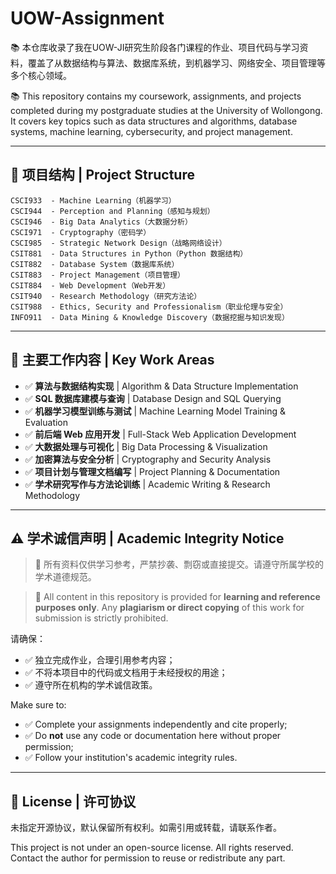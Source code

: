 # UOW-Assignment

📚 本仓库收录了我在UOW-JI研究生阶段各门课程的作业、项目代码与学习资料，覆盖了从数据结构与算法、数据库系统，到机器学习、网络安全、项目管理等多个核心领域。

📚 This repository contains my coursework, assignments, and projects completed during my postgraduate studies at the University of Wollongong. It covers key topics such as data structures and algorithms, database systems, machine learning, cybersecurity, and project management.

---

## 📁 项目结构 | Project Structure

```plaintext
CSCI933  - Machine Learning（机器学习）
CSCI944  - Perception and Planning（感知与规划）
CSCI946  - Big Data Analytics（大数据分析）
CSCI971  - Cryptography（密码学）
CSCI985  - Strategic Network Design（战略网络设计）
CSIT881  - Data Structures in Python（Python 数据结构）
CSIT882  - Database System（数据库系统）
CSIT883  - Project Management（项目管理）
CSIT884  - Web Development（Web开发）
CSIT940  - Research Methodology（研究方法论）
CSIT988  - Ethics, Security and Professionalism（职业伦理与安全）
INFO911  - Data Mining & Knowledge Discovery（数据挖掘与知识发现）
```

---

## 🧠 主要工作内容 | Key Work Areas

- ✅ **算法与数据结构实现** | Algorithm & Data Structure Implementation  
- ✅ **SQL 数据库建模与查询** | Database Design and SQL Querying  
- ✅ **机器学习模型训练与测试** | Machine Learning Model Training & Evaluation  
- ✅ **前后端 Web 应用开发** | Full-Stack Web Application Development  
- ✅ **大数据处理与可视化** | Big Data Processing & Visualization  
- ✅ **加密算法与安全分析** | Cryptography and Security Analysis  
- ✅ **项目计划与管理文档编写** | Project Planning & Documentation  
- ✅ **学术研究写作与方法论训练** | Academic Writing & Research Methodology  

---

## ⚠️ 学术诚信声明 | Academic Integrity Notice

> 📌 所有资料仅供学习参考，严禁抄袭、剽窃或直接提交。请遵守所属学校的学术道德规范。

> 📌 All content in this repository is provided for **learning and reference purposes only**. Any **plagiarism or direct copying** of this work for submission is strictly prohibited.

请确保：

- ✅ 独立完成作业，合理引用参考内容；
- ✅ 不将本项目中的代码或文档用于未经授权的用途；
- ✅ 遵守所在机构的学术诚信政策。

Make sure to:

- ✅ Complete your assignments independently and cite properly;
- ✅ Do **not** use any code or documentation here without proper permission;
- ✅ Follow your institution's academic integrity rules.

---

## 📄 License | 许可协议

未指定开源协议，默认保留所有权利。如需引用或转载，请联系作者。

This project is not under an open-source license. All rights reserved. Contact the author for permission to reuse or redistribute any part.

